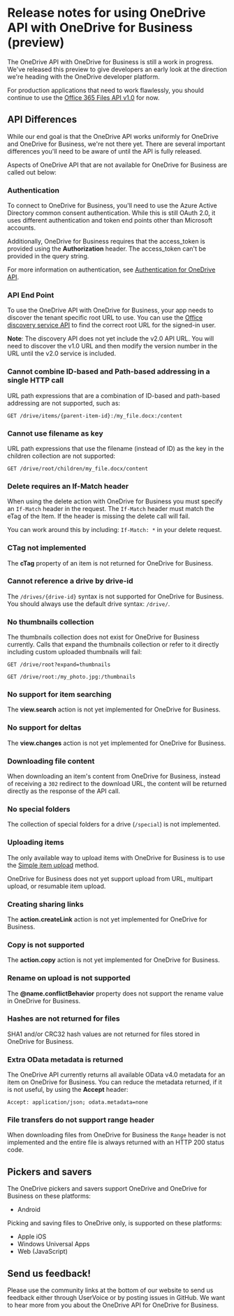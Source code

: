 # Release notes for using OneDrive API with OneDrive for Business (preview)

The OneDrive API with OneDrive for Business is still a work in progress. We've
released this preview to give developers an early look at the direction
we're heading with the OneDrive developer platform.

For production applications that need to work flawlessly, you should
continue to use the [Office 365 Files API v1.0](https://msdn.microsoft.com/en-us/office/office365/api/files-rest-operations) for now.

## API Differences

While our end goal is that the OneDrive API works uniformly for OneDrive and
OneDrive for Business, we're not there yet. There are several important
differences you'll need to be aware of until the API is fully released.

Aspects of OneDrive API that are not available for OneDrive for Business
are called out below:

### Authentication

To connect to OneDrive for Business, you'll need to use the Azure Active Directory
common consent authentication. While this is still OAuth 2.0, it uses different
authentication and token end points other than Microsoft accounts.

Additionally, OneDrive for Business requires that the access_token is provided using
the **Authorization** header. The access_token can't be provided in the query
string.

For more information on authentication, see [Authentication for OneDrive API](../auth/readme.md).

### API End Point

To use the OneDrive API with OneDrive for Business, your app needs to discover the
tenant specific root URL to use. You can use the [Office discovery service API][discover-api]
to find the correct root URL for the signed-in user.

**Note**: The discovery API does not yet include the v2.0 API URL. You will need
to discover the v1.0 URL and then modify the version number in the URL until
the v2.0 service is included.

[discover-api]: https://msdn.microsoft.com/en-us/office/office365/api/discovery-service-rest-operations

### Cannot combine ID-based and Path-based addressing in a single HTTP call

URL path expressions that are a combination of ID-based and path-based
addressing are not supported, such as:

`GET /drive/items/{parent-item-id}:/my_file.docx:/content`

### Cannot use filename as key

URL path expressions that use the filename (instead of ID) as the key in the
children collection are not supported:

`GET /drive/root/children/my_file.docx/content`

### Delete requires an If-Match header

When using the delete action with OneDrive for Business you must specify an
`If-Match` header in the request. The `If-Match` header must match the eTag of the Item. If the header is missing the delete call will fail.

You can work around this by including: `If-Match: *` in your delete request.

### CTag not implemented
The **cTag** property of an item is not returned for OneDrive for Business.

### Cannot reference a drive by drive-id

The `/drives/{drive-id}` syntax is not supported for OneDrive for Business. You
should always use the default drive syntax: `/drive/`.

### No thumbnails collection

The thumbnails collection does not exist for OneDrive for Business currently.
Calls that expand the thumbnails collection or refer to it directly including
custom uploaded thumbnails  will fail:

`GET /drive/root?expand=thumbnails`

`GET /drive/root:/my_photo.jpg:/thumbnails`

### No support for item searching

The **view.search** action is not yet implemented for OneDrive for Business.

### No support for deltas

The **view.changes** action is not yet implemented for OneDrive for Business.

### Downloading file content

When downloading an item's content from OneDrive for Business, instead of
receiving a `302` redirect to the download URL, the content will be returned
directly as the response of the API call.

### No special folders

The collection of special folders for a drive (`/special`) is not implemented.

### Uploading items

The only available way to upload items with OneDrive for Business is to use the
[Simple item upload](../items/upload_put.md) method.

OneDrive for Business does not yet support upload from URL, multipart upload, or
resumable item upload.

### Creating sharing links

The **action.createLink** action is not yet implemented for OneDrive for Business.

### Copy is not supported

The **action.copy** action is not yet implemented for OneDrive for Business.

### Rename on upload is not supported

The **@name.conflictBehavior** property does not support the rename value in
OneDrive for Business.

### Hashes are not returned for files

SHA1 and/or CRC32 hash values are not returned for files stored in OneDrive
for Business.

### Extra OData metadata is returned

The OneDrive API currently returns all available OData v4.0 metadata for an item
on OneDrive for Business. You can reduce the metadata returned, if it is not
useful, by using the **Accept** header:

```
Accept: application/json; odata.metadata=none
```

### File transfers do not support range header

When downloading files from OneDrive for Business the `Range` header is not
implemented and the entire file is always returned with an HTTP 200 status code.

## Pickers and savers

The OneDrive pickers and savers support OneDrive and OneDrive for Business
on these platforms:

* Android

Picking and saving files to OneDrive only, is supported on these platforms:

* Apple iOS
* Windows Universal Apps
* Web (JavaScript)


## Send us feedback!

Please use the community links at the bottom of our website to send us feedback
either through UserVoice or by posting issues in GitHub. We want to hear more
from you about the OneDrive API for OneDrive for Business.

<!-- {
  "type": "#page.annotation",
  "description": "Read more about the differences in using OneDrive API with OneDrive for Business",
  "keywords": "release,notes,onedrive,onedrive for business,od4b,odb,files api,files api v2",
  "section": "documentation",
  "tocPath": "OneDrive for Business (preview)/Release Notes"
} -->
